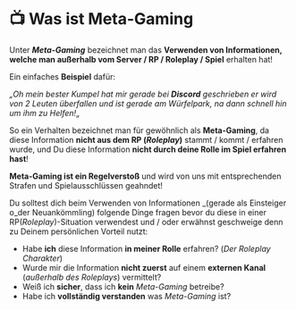 # 📺 Was ist Meta-Gaming

Unter _**Meta-Gaming**_ bezeichnet man das **Verwenden von Informationen, welche man außerhalb vom Server / RP / Roleplay / Spiel** erhalten hat!

Ein einfaches **Beispiel** dafür:

_„Oh mein bester Kumpel hat mir gerade bei **Discord** geschrieben er wird von 2 Leuten überfallen und ist gerade am Würfelpark, na dann schnell hin um ihm zu Helfen!_„

So ein Verhalten bezeichnet man für gewöhnlich als **Meta-Gaming**, da diese Information **nicht aus dem RP (**_**Roleplay**_**)** stammt / kommt / erfahren wurde, und Du diese Information **nicht durch deine Rolle im Spiel erfahren hast**!

**Meta-Gaming ist ein Regelverstoß** und wird von uns mit entsprechenden Strafen und Spielausschlüssen geahndet!

Du solltest dich beim Verwenden von Informationen \_(gerade als Einsteiger o\_der Neuankömmling) folgende Dinge fragen bevor du diese in einer RP(_Roleplay_)-Situation verwendest und / oder erwähnst geschweige denn zu Deinem persönlichen Vorteil nutzt:

* Habe **ich** diese Information **in meiner Rolle** erfahren? (_Der Roleplay Charakter_)
* Wurde mir die Information **nicht zuerst** auf einem **externen Kanal** (_außerhalb des Roleplays_) vermittelt?
* Weiß ich **sicher**, dass ich **kein** _Meta-Gaming_ betreibe?
* Habe ich **vollständig verstanden** was _Meta-Gaming_ ist?
